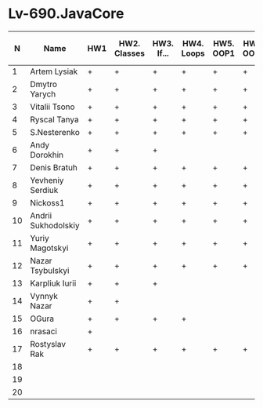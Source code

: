 # Lv-690.JavaCore
N|Name| HW1 | HW2. Classes|HW3. If...|HW4. Loops|HW5. OOP1 |HW6. OOP2 |HW7. Inner classes| HW8. Collection | HW9. String|HW10. Exception|HW11. Thread. IO|HW12. Java8
--|--|--|--|--|--|--|--|--|--|--|--|--|--
1|Artem Lysiak|+|+|+|+|+|+|+|+|+||+|+|
2|Dmytro Yarych|+|+|+|+|+|+|+|+|+|+|+||
3|Vitalii Tsono|+|+|+|+|+|+|+|+|+|+|+|+|
4|Ryscal Tanya|+|+|+|+|+|+|+|+|+||+||
5|S.Nesterenko|+|+|+|+|+|+|+|+|+|+|+|+|
6|Andy Dorokhin|+|+|+||||||||||
7|Denis Bratuh|+|+|+|+|+|+|+|+|+||||
8|Yevheniy Serdiuk|+|+|+|+|+|+|+|+|+|+|+|+|
9|Nickoss1|+|+|+|+|+|+|+|+|+|+|+|+|
10|Andrii Sukhodolskiy|+|+|+|+|+|+|+|+|+|+|+|+|
11|Yuriy Magotskyi|+|+|+|+|+|+|+|+|+||||
12|Nazar Tsybulskyi|+|+|+|+|+|+|+|+|+|+|||
13|Karpliuk Iurii|+|+|+||||||||||
14|Vynnyk Nazar|+|+|||||||||||
15|OGura|+|+|+|+|||||+|+|||
16|nrasaci|+||||||||||||
17|Rostyslav Rak|+|+|+|+|+|+|+|+|+|+|||
18||||||||||||||
19||||||||||||||
20||||||||||||||
